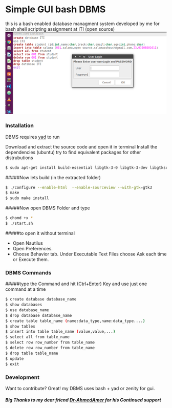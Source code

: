 # Simple GUI bash DBMS
this is a bash enabled database managment system developed by me for bash shell scripting assignment at ITI (open source)
![alt text](https://github.com/salamaashoush/bashDBMS/raw/master/screenshot.png "DBMS Screen shoot")
### Installation
DBMS requires [yad](https://sourceforge.net/projects/yad-dialog/)  to run

Download and extract the source code and open it in terminal
Install the dependencies (ubuntu) try to find equivalent packages for other distrubutions
```sh
$ sudo apt-get install build-essential libgtk-3-0 libgtk-3-dev libgtksourceview-3.0-dev libwebkitgtk-3.0-dev
```
#####Now  lets build (in the extracted folder)
```sh
$ ./configure --enable-html  --enable-sourceview --with-gtk=gtk3
$ make
$ sudo make install
```
#####Now open DBMS Folder and type 
```sh
$ chomd +x *
$ ./start.sh
```
#####to open it without terminal
- Open Nautilus 
- Open Preferences.
- Choose Behavior tab. Under Executable Text Files choose Ask each time or Execute them.

### DBMS Commands 
#####type the Command and hit (Ctrl+Enter) Key and use just one command at a time 
```sh
$ create database database_name
$ show databases
$ use database_name
$ drop database database_name
$ create table table_name (name:data_type,name:data_type....)
$ show tables
$ insert into table table_name (value,value,...)
$ select all from table_name
$ select row row_number from table_name
$ delete row row_number from table_name
$ drop table table_name
$ update 
$ exit 
```
### Development
Want to contribute? Great!
my DBMS uses bash  + yad or zenity for gui.
##### Big Thanks to my dear friend [Dr-AhmedAmer](https://github.com/Dr-AhmedAmer) for his Continued support 



